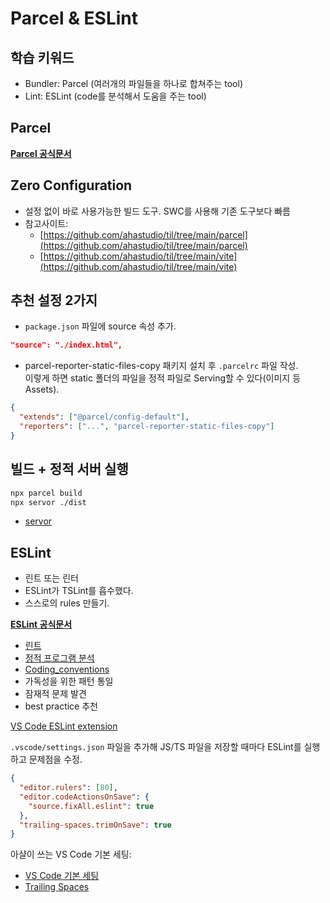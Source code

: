 # Parcel & ESLint

## 학습 키워드

* Bundler: Parcel (여러개의 파일들을 하나로 합쳐주는 tool)
* Lint: ESLint (code를 분석해서 도움을 주는 tool)

## Parcel

[**Parcel 공식문서**](https://parceljs.org/)

## Zero Configuration

* 설정 없이 바로 사용가능한 빌드 도구. SWC를 사용해 기존 도구보다 빠름
* 참고사이트:
  * [https://github.com/ahastudio/til/tree/main/parcel](https://github.com/ahastudio/til/tree/main/parcel)
  * [https://github.com/ahastudio/til/tree/main/vite](https://github.com/ahastudio/til/tree/main/vite)

## 추천 설정 2가지

* `package.json` 파일에 source 속성 추가.

```json
"source": "./index.html",
```

* parcel-reporter-static-files-copy 패키지 설치 후 `.parcelrc` 파일 작성.\
  이렇게 하면 static 폴더의 파일을 정적 파일로 Serving할 수 있다(이미지 등 Assets).

```json
{
  "extends": ["@parcel/config-default"],
  "reporters": ["...", "parcel-reporter-static-files-copy"]
}
```

## 빌드 + 정적 서버 실행

```bash
npx parcel build
npx servor ./dist
```

* [servor](https://github.com/lukejacksonn/servor)

## ESLint

* 린트 또는 린터
* ESLint가 TSLint를 흡수했다.
* 스스로의 rules 만들기.

[**ESLint 공식문서**](https://eslint.org/)

* [린트](https://ko.wikipedia.org/wiki/%EB%A6%B0%ED%8A%B8\_\(%EC%86%8C%ED%94%84%ED%8A%B8%EC%9B%A8%EC%96%B4\))
* [정적 프로그램 분석](https://ko.wikipedia.org/wiki/%EC%A0%95%EC%A0%81\_%ED%94%84%EB%A1%9C%EA%B7%B8%EB%9E%A8\_%EB%B6%84%EC%84%9D)
* [Coding\_conventions](https://en.wikipedia.org/wiki/Coding\_conventions)
* 가독성을 위한 패턴 통일
* 잠재적 문제 발견
* best practice 추천

[VS Code ESLint extension](https://marketplace.visualstudio.com/items?itemName=dbaeumer.vscode-eslint)

`.vscode/settings.json` 파일을 추가해 JS/TS 파일을 저장할 때마다 ESLint를 실행하고 문제점을 수정.

```json
{
  "editor.rulers": [80],
  "editor.codeActionsOnSave": {
    "source.fixAll.eslint": true
  },
  "trailing-spaces.trimOnSave": true
}
```

아샬이 쓰는 VS Code 기본 세팅:

* [VS Code 기본 세팅](https://github.com/ahastudio/CodingLife/blob/main/20211008/react/.vscode/settings.json)
* [Trailing Spaces](https://marketplace.visualstudio.com/items?itemName=shardulm94.trailing-spaces)
